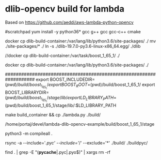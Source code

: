 # dlib-opencv build for lambda
Based on https://github.com/aeddi/aws-lambda-python-opencv


#scratchpad
yum install -y python36* gcc g++ gcc gcc-c++ cmake


docker cp dlib-build-container:/var/lang/lib/python3.6/site-packages/ ./
mv ./site-packages/* ./
ln -s ./dlib-19.7.0-py3.6-linux-x86_64.egg/ ./dlib


//docker cp dlib-build-container:/var/task/boost_1_65_1/ ./



docker cp dlib-build-container:/var/lang/lib/python3.6/site-packages/ ./

###################################################################
export BOOST_INCLUDEDIR=$(pwd)/build/boost_1_65_1/
export BOOST_ROOT=$(pwd)/build/boost_1_65_1/
export BOOST_LIBRARYDIR=$(pwd)/build/boost_1_65_1/stage/lib/
export LD_LIBRARY_PATH=$(pwd)/build/boost_1_65_1/stage/lib/:$LD_LIBRARY_PATH

make build_container &&
cp ./lambda.py ./build/


/home/portaj/devel/lambda-dlib-opencv-example/build/boost_1_65_1/stage




python3 -m compileall .

rsync -a --include='*.pyc' --include='*/' --exclude='*' ./build/ ./buildpyc/

find . | grep -E "(__pycache__|\.pyc|\.pyo$)" | xargs rm -rf  
